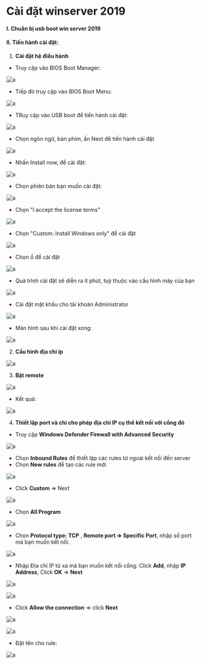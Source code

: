 # Cài đặt winserver 2019

#### I. Chuẩn bị usb boot win server 2019

#### II. Tiến hành cài đặt:

1. **Cài đặt hệ điều hành**

- Truy cập vào BIOS Boot Manager:

![a](https://f4-zpcloud.zdn.vn/8125672928299742671/addd16f119e7d4b98df6.jpg)

- Tiếp đó truy cập vào BIOS Boot Menu:

![a](https://f5-zpcloud.zdn.vn/3086502537968617742/f5e9b637b2217f7f2630.jpg)

- TRuy cập vào USB boot để tiến hành cài đặt:

![a](https://f5-zpcloud.zdn.vn/8904641252933688613/4097bc70b96674382d77.jpg)

- Chọn ngôn ngữ, bàn phím, ấn Next để tiến hành cài đặt

![a](https://f5-zpcloud.zdn.vn/4664777415967586853/0fbf26471e51d30f8a40.jpg)

- Nhấn Install now, để cài đặt:

![a](https://f4-zpcloud.zdn.vn/1275640374790310390/c1ec59f061e6acb8f5f7.jpg)

- Chọn phiên bản bạn muốn cài đặt:

![a](https://f5-zpcloud.zdn.vn/7062796543120125920/63bb1ce225f4e8aab1e5.jpg)

- Chọn "I accept the license terms"

![a](https://f4-zpcloud.zdn.vn/3095662374384706126/440aca32f0243d7a6435.jpg)

- Chọn "Custom: Install Windows only" để cài đặt

![a](https://f5-zpcloud.zdn.vn/1736072637117362486/2a8430640b72c62c9f63.jpg)

- Chọn ổ để cài đặt

![a](https://f5-zpcloud.zdn.vn/6557870928350283349/657064905f8692d8cb97.jpg)

- Quá trình cài đặt sẽ diễn ra ít phút, tuỳ thuộc vào cấu hình máy của bạn

![a](https://f5-zpcloud.zdn.vn/7252432668313947032/554a9040ab5666083f47.jpg)

- Cài đặt mật khẩu cho tài khoản Administrator

![a](https://f5-zpcloud.zdn.vn/3053118998993820279/88b58eb8dfae12f04bbf.jpg)

- Màn hình sau khi cài đặt xong:

![a](https://f5-zpcloud.zdn.vn/8639066784932666957/6c4529ed7afbb7a5eeea.jpg)

2. **Cấu hình địa chỉ ip**

![a](https://f5-zpcloud.zdn.vn/6791097614555379011/63d9b9ac74bab9e4e0ab.jpg)

3. **Bật remote**

![a](https://f5-zpcloud.zdn.vn/1033186263120701150/009432cf65d9a887f1c8.jpg)

- Kết quả:

![a](https://f5-zpcloud.zdn.vn/8875933409697177959/bfc4e349aa5f67013e4e.jpg)

4. **Thiết lập port và chỉ cho phép địa chỉ IP cụ thể kết nối với cổng đó**

- Truy cập **Windows Defender Firewall with Advanced Security**

![a](https://f5-zpcloud.zdn.vn/3208186454054858790/e26cbcb9f7af3af163be.jpg)

- Chọn **Inbound Rules** để thiết lập các rules từ ngoài kết nối đến server
- Chọn **New rules** để tạo các rule mới

![a](https://f4-zpcloud.zdn.vn/4799977065340740106/52bc5e701266df388677.jpg)

- Click **Custom** => Next

![a](https://f5-zpcloud.zdn.vn/3381715384407989287/f5ac16e95aff97a1ceee.jpg)

- Chọn **All Program**

![a](https://f4-zpcloud.zdn.vn/8171776659905860571/9dfdec1ea1086c563519.jpg)

- Chọn **Protocol type: TCP** , **Remote port => Specific Port**, nhập số port mà bạn muốn kết nối.

![a](https://f5-zpcloud.zdn.vn/9202817594650266255/81ed5a09141fd941800e.jpg)

- Nhập Địa chỉ IP từ xa mà bạn muốn kết nối cổng: Click **Add**, nhập **IP Address**, Click **OK** => **Next**

![a](https://f5-zpcloud.zdn.vn/3764402202358133844/166602881f99d2c78b88.jpg)

![a](https://f5-zpcloud.zdn.vn/6086875156902002298/a46de327ea3627687e27.jpg)

- Click **Allow the connection** => click **Next**

![a](https://f5-zpcloud.zdn.vn/956748307290355071/4a9bdcfa9cec51b208fd.jpg)

![a](https://f4-zpcloud.zdn.vn/6741302564461823550/d49379643872f52cac63.jpg)

- Đặt tên cho rule:

![a](https://f4-zpcloud.zdn.vn/1421247699903650462/8e8a53de12c8df9686d9.jpg)



